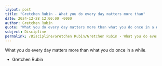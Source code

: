 ```yaml
---
layout: post
title: "Gretchen Rubin - What you do every day matters more than"
date: 2024-12-28 12:00:00 -0000
author: Gretchen Rubin
quote: "What you do every day matters more than what you do once in a while."
subject: Discipline
permalink: /Discipline/Gretchen Rubin/Gretchen Rubin - What you do every day matters more than
---
```


What you do every day matters more than what you do once in a while.

- Gretchen Rubin
